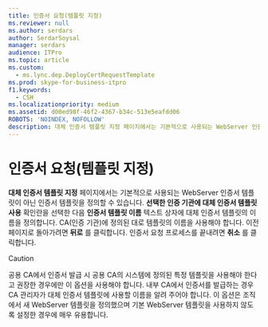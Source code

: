 ```yaml
---
title: 인증서 요청(템플릿 지정)
ms.reviewer: null
ms.author: serdars
author: SerdarSoysal
manager: serdars
audience: ITPro
ms.topic: article
ms.custom:
  - ms.lync.dep.DeployCertRequestTemplate
ms.prod: skype-for-business-itpro
f1.keywords:
  - CSH
ms.localizationpriority: medium
ms.assetid: d00ed98f-46f2-4367-b34c-513e5eafdd06
ROBOTS: 'NOINDEX, NOFOLLOW'
description: 대체 인증서 템플릿 지정 페이지에서는 기본적으로 사용되는 WebServer 인증서 템플릿이 아닌 인증서 템플릿을 정의할 수 있습니다. 선택한 인증 기관에 대체 인증서 템플릿 사용 확인란을 선택한 다음 인증서 템플릿 이름 텍스트 상자에 대체 인증서 템플릿의 이름을 정의합니다. CA(인증 기관)에 정의된 대로 템플릿의 이름을 사용해야 합니다. 이전 페이지로 돌아가려면 뒤로를 클릭합니다. 인증서 요청 프로세스를 끝내려면 취소를 클릭합니다.
---
```


# <a name="certificate-request-specify-termplate"></a>인증서 요청(템플릿 지정)
 
**대체 인증서 템플릿 지정** 페이지에서는 기본적으로 사용되는 WebServer 인증서 템플릿이 아닌 인증서 템플릿을 정의할 수 있습니다. **선택한 인증 기관에 대체 인증서 템플릿 사용** 확인란을 선택한 다음 **인증서 템플릿 이름** 텍스트 상자에 대체 인증서 템플릿의 이름을 정의합니다. CA(인증 기관)에 정의된 대로 템플릿의 이름을 사용해야 합니다. 이전 페이지로 돌아가려면 **뒤로** 를 클릭합니다. 인증서 요청 프로세스를 끝내려면 **취소** 를 클릭합니다.
  
> [!CAUTION]
> 공용 CA에서 인증서 발급 시 공용 CA의 시스템에 정의된 특정 템플릿을 사용해야 한다고 권장한 경우에만 이 옵션을 사용해야 합니다. 내부 CA에서 인증서를 발급하는 경우 CA 관리자가 대체 인증서 템플릿에 사용할 이름을 알려 주어야 합니다. 이 옵션은 조직에서 새 WebServer 템플릿을 정의했으며 기본 WebServer 템플릿을 사용하지 않도록 설정한 경우에 매우 유용합니다. 
  

